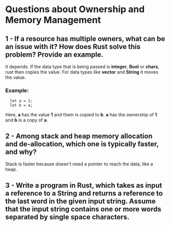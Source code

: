 # Questions about Ownership and Memory Management

## 1 -  If a resource has multiple owners, what can be an issue with it? How does Rust solve this problem? Provide an example.

It depends. If the data type that is being passed is **integer**, **Bool** or **chars**, rust then copies the value. For data types like **vector** and **String** it moves the value.

### Example:
      let a = 1;
      let b = a;
Here, **a** has the value **1** and them is copied to **b**. **a** has the ownership of **1** and **b** is a copy of **a**.

## 2 - Among stack and heap memory allocation and de-allocation, which one is typically faster, and why?

Stack is faster because doesn't need a pointer to reach the data, like a heap.

## 3 - Write a program in Rust, which takes as input a reference to a String and returns a reference to the last word in the given input string. Assume that the input string contains one or more words separated by single space characters.

